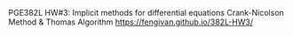 PGE382L HW#3: Implicit methods for differential equations
Crank-Nicolson Method & Thomas Algorithm
https://fengivan.github.io/382L-HW3/